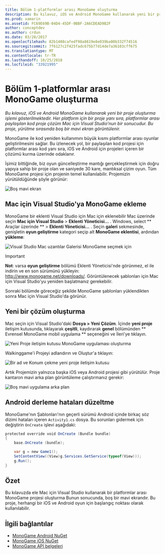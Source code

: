 ```yaml
---
title: Bölüm 1-platformlar arası MonoGame oluşturma
description: Bu kılavuz, iOS ve Android MonoGame kullanarak yeni bir proje oluşturma işlemi gösterilmektedir. Her platform için bir proje yanı sıra, platformlar arası paylaşılan kod proje çözüm Mac için Visual Studio'nun bir sonucudur. Bu proje, yürütme sırasında boş bir mavi ekran görüntülenir.
ms.prod: xamarin
ms.assetid: FC69E69B-04D4-45DF-9BBF-2A6CDEAD9B2F
author: conceptdev
ms.author: crdun
ms.date: 03/28/2017
ms.openlocfilehash: 82b1408cafedf98a8619e8e039ba00b332f74516
ms.sourcegitcommit: 7f6127c2f425fadc675b77d14de7a36103cff675
ms.translationtype: MT
ms.contentlocale: tr-TR
ms.lasthandoff: 10/25/2018
ms.locfileid: "33921995"
---
```

# <a name="part-1--creating-a-cross-platform-monogame"></a>Bölüm 1-platformlar arası MonoGame oluşturma

_Bu kılavuz, iOS ve Android MonoGame kullanarak yeni bir proje oluşturma işlemi gösterilmektedir. Her platform için bir proje yanı sıra, platformlar arası paylaşılan kod proje çözüm Mac için Visual Studio'nun bir sonucudur. Bu proje, yürütme sırasında boş bir mavi ekran görüntülenir._

MonoGame ile kod yeniden kullanımını büyük kısmı platformlar arası oyunlar geliştirilmesini sağlar. Bu izlenecek yol, bir paylaşılan kod projesi için platformlar arası kod yanı sıra, iOS ve Android için projeleri içeren bir çözümü kurma üzerinde odaklanır.

İşimiz bittiğinde, biz oyun güncelleştirme mantığı gerçekleştirmek için doğru yapıya sahip bir proje olan ve saniyede 30 kare, mantıksal çizim oyun. Tüm MonoGame projesi için projenin temel kullanılabilir. Projemizin yürütüldüğünde şöyle görünür:

![Boş mavi ekran](part1-images/image1.png)

## <a name="adding-monogame-to-visual-studio-for-mac"></a>Mac için Visual Studio'ya MonoGame ekleme

MonoGame bir eklenti Visual Studio için Mac için eklenebilir Mac üzerinde seçin **Mac için Visual Studio** > **Eklenti Yöneticisi...**  . Windows, select ** Araçlar üzerinde ** > **Eklenti Yöneticisi...**  . Seçin **galeri** sekmesinde, genişletin **oyun geliştirme** kategori seçip alt **MonoGame eklentisi**, ardından **yükleme**:

![Visual Studio Mac uzantılar Galerisi MonoGame seçmek için](part1-images/image2.png)

> [!IMPORTANT]
> **Not**: varsa **oyun geliştirme** bölümü Eklenti Yöneticisi'nde görünmez, el ile indirin ve en son sürümünü yükleyin: http://www.monogame.net/downloads/. Görüntülenecek şablonları için Mac için Visual Studio'yu yeniden başlatmanız gerekebilir.

Sonraki bölümde göreceğiz şekilde MonoGame şablonları yüklendikten sonra Mac için Visual Studio'da görünür.

## <a name="creating-a-new-solution"></a>Yeni bir çözüm oluşturma

Mac seçin için Visual Studio'daki **Dosya > Yeni Çözüm**. İçinde **yeni proje** iletişim kutusunda, tıklayarak **çeşitli**, kaydırarak **genel** bölümünden ** Evrensel MonoGame mobil uygulama ** seçeneğini ve İleri'ye tıklayın.

![Yeni Proje iletişim kutusu MonoGame uygulaması oluşturma](part1-images/image3.png)

Walkinggame'i Projeyi adlandırın ve Oluştur'a tıklayın:

![Bir ad ve Konum çekme yeni proje iletişim kutusu](part1-images/image4.png)

Artık Projemizin yalnızca başka iOS veya Android projesi gibi yürütülür. Proje kantaron mavi arka plan görüntüleme çalıştırmanız gerekir:

![Boş mavi uygulama arka plan](part1-images/image5.png)

## <a name="fixing-android-compile-errors"></a>Android derleme hataları düzeltme

MonoGame'nın Şablonları'nın geçerli sürümü Android içinde birkaç söz dizimi hataları içeren `Activity1.cs` dosya. Bu sorunları gidermek için değiştirin `OnCreate` işlevi aşağıdaki:

```csharp
protected override void OnCreate (Bundle bundle)
{
    base.OnCreate (bundle);

    var g = new Game1();
    SetContentView((View)g.Services.GetService(typeof(View)));
    g.Run();
}
```

## <a name="summary"></a>Özet

Bu kılavuzda ele Mac için Visual Studio kullanarak bir platformlar arası MonoGame projesi oluşturma Bunun sonucunda, boş bir mavi ekrandır. Bu proje, herhangi bir iOS ve Android oyun için başlangıç noktası olarak kullanılabilir.

## <a name="related-links"></a>İlgili bağlantılar

- [MonoGame Android NuGet](https://www.nuget.org/packages/MonoGame.Framework.Android/)
- [MonoGame iOS NuGet](https://www.nuget.org/packages/MonoGame.Framework.iOS/)
- [MonoGame API belgeleri](http://www.monogame.net/documentation/?page=main)
